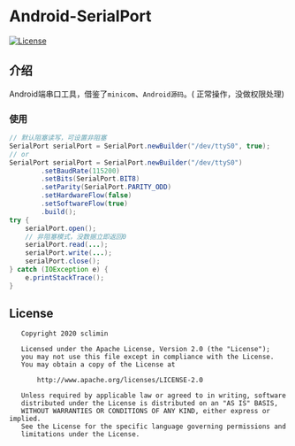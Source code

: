 # Android-SerialPort

[![License](https://img.shields.io/badge/license-Apache%202-green.svg)](https://www.apache.org/licenses/LICENSE-2.0)

## 介绍

Android端串口工具，借鉴了``minicom``、``Android源码``。( 正常操作，没做权限处理)

### 使用

```Java
// 默认阻塞读写，可设置非阻塞
SerialPort serialPort = SerialPort.newBuilder("/dev/ttyS0", true);
// or
SerialPort serialPort = SerialPort.newBuilder("/dev/ttyS0")
        .setBaudRate(115200)
        .setBits(SerialPort.BIT8)
        .setParity(SerialPort.PARITY_ODD)
        .setHardwareFlow(false)
        .setSoftwareFlow(true)
        .build();
try {
    serialPort.open();
    // 非阻塞模式，没数据立即返回0
    serialPort.read(...);
    serialPort.write(...);
    serialPort.close();
} catch (IOException e) {
    e.printStackTrace();
}
```

## License

```
   Copyright 2020 sclimin

   Licensed under the Apache License, Version 2.0 (the "License");
   you may not use this file except in compliance with the License.
   You may obtain a copy of the License at

       http://www.apache.org/licenses/LICENSE-2.0

   Unless required by applicable law or agreed to in writing, software
   distributed under the License is distributed on an "AS IS" BASIS,
   WITHOUT WARRANTIES OR CONDITIONS OF ANY KIND, either express or implied.
   See the License for the specific language governing permissions and
   limitations under the License.
```